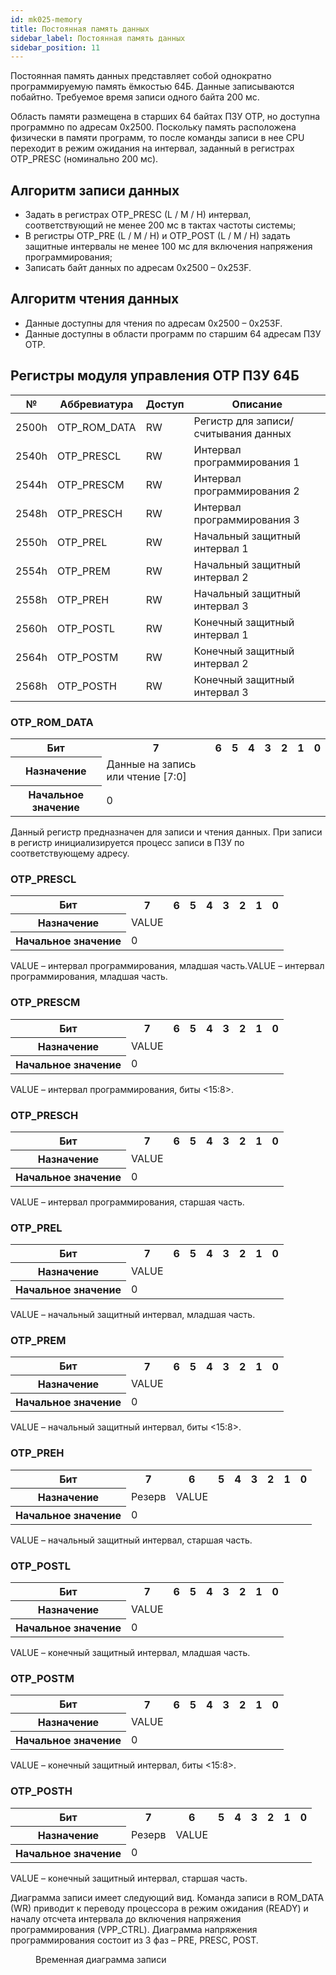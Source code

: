 ```yaml
---
id: mk025-memory
title: Постоянная память данных
sidebar_label: Постоянная память данных
sidebar_position: 11
---
```


Постоянная память данных представляет собой однократно программируемую память ёмкостью 64Б. Данные записываются побайтно. Требуемое время записи одного байта 200 мс.

Область памяти размещена в старших 64 байтах ПЗУ OTP, но доступна программно по адресам 0x2500. Поскольку память расположена физически в памяти программ, то после команды записи в нее CPU переходит в режим ожидания на интервал, заданный в регистрах OTP_PRESC (номинально 200 мс).

## Алгоритм записи данных

- Задать в регистрах OTP_PRESC (L / M / H) интервал, соответствующий не менее 200 мс в тактах частоты системы;
- В регистры OTP_PRE (L / M / H) и OTP_POST (L / M / H) задать защитные интервалы не менее 100 мс для включения напряжения программирования;
- Записать байт данных по адресам 0x2500 – 0x253F.

## Алгоритм чтения данных

- Данные доступны для чтения по адресам 0x2500 – 0x253F.
- Данные доступны в области программ по старшим 64 адресам ПЗУ OTP.

## Регистры модуля управления OTP ПЗУ 64Б

| №     | Аббревиатура | Доступ | Описание                             |
| ----- | ------------ | ------ | ------------------------------------ |
| 2500h | OTP_ROM_DATA | RW     | Регистр для записи/считывания данных |
| 2540h | OTP_PRESCL   | RW     | Интервал программирования 1          |
| 2544h | OTP_PRESCM   | RW     | Интервал программирования 2          |
| 2548h | OTP_PRESCH   | RW     | Интервал программирования 3          |
| 2550h | OTP_PREL     | RW     | Начальный защитный интервал 1        |
| 2554h | OTP_PREM     | RW     | Начальный защитный интервал 2        |
| 2558h | OTP_PREH     | RW     | Начальный защитный интервал 3        |
| 2560h | OTP_POSTL    | RW     | Конечный защитный интервал 1         |
| 2564h | OTP_POSTM    | RW     | Конечный защитный интервал 2         |
| 2568h | OTP_POSTH    | RW     | Конечный защитный интервал 3         |

### OTP_ROM_DATA

<table className="table">
<tbody>
  <tr>
    <th >Бит</th>
    <th >7</th>
    <th >6</th>
    <th >5</th>
    <th >4</th>
    <th >3</th>
    <th >2</th>
    <th >1</th>
    <th >0</th>
  </tr>

  <tr>
    <th >Назначение</th>
    <td colSpan={8} >Данные на запись или чтение [7:0]</td>
  </tr>

  <tr>
    <th >Начальное значение</th>
    <td colSpan={8} >0</td>
  </tr>
</tbody>
</table>

Данный регистр предназначен для записи и чтения данных. При записи в регистр инициализируется процесс записи в ПЗУ по соответствующему адресу.

### OTP_PRESCL

<table className="table">
<tbody>
 
  <tr>
    <th >Бит</th>
    <th >7</th>
    <th >6</th>
    <th >5</th>
    <th >4</th>
    <th >3</th>
    <th >2</th>
    <th >1</th>
    <th >0</th>
  </tr>

  <tr>
    <th >Назначение</th>
    <td colSpan={8} >VALUE</td>
  </tr>

  <tr>
    <th >Начальное значение</th>
    <td colSpan={8} >0</td>
  </tr>
</tbody>
</table>

VALUE – интервал программирования, младшая часть.VALUE – интервал программирования, младшая часть.

### OTP_PRESCM

<table className="table">
<tbody>
 
  <tr>
    <th >Бит</th>
    <th >7</th>
    <th >6</th>
    <th >5</th>
    <th >4</th>
    <th >3</th>
    <th >2</th>
    <th >1</th>
    <th >0</th>
  </tr>

  <tr>
    <th >Назначение</th>
    <td colSpan={8} >VALUE</td>
  </tr>

  <tr>
    <th >Начальное значение</th>
    <td colSpan={8} >0</td>
  </tr>
</tbody>
</table>

VALUE – интервал программирования, биты &lt;15:8&gt;.

### OTP_PRESCH

<table className="table">
<tbody>
 
  <tr>
    <th >Бит</th>
    <th >7</th>
    <th >6</th>
    <th >5</th>
    <th >4</th>
    <th >3</th>
    <th >2</th>
    <th >1</th>
    <th >0</th>
  </tr>

  <tr>
    <th >Назначение</th>
    <td colSpan={8} >VALUE</td>
  </tr>

  <tr>
    <th >Начальное значение</th>
    <td colSpan={8} >0</td>
  </tr>
</tbody>
</table>

VALUE – интервал программирования, старшая часть.

### OTP_PREL

<table className="table">
<tbody>
 
  <tr>
    <th >Бит</th>
    <th >7</th>
    <th >6</th>
    <th >5</th>
    <th >4</th>
    <th >3</th>
    <th >2</th>
    <th >1</th>
    <th >0</th>
  </tr>

  <tr>
    <th >Назначение</th>
    <td colSpan={8} >VALUE</td>
  </tr>

  <tr>
    <th >Начальное значение</th>
    <td colSpan={8} >0</td>
  </tr>
</tbody>
</table>

VALUE – начальный защитный интервал, младшая часть.

### OTP_PREM

<table className="table">
<tbody>
 
  <tr>
    <th >Бит</th>
    <th >7</th>
    <th >6</th>
    <th >5</th>
    <th >4</th>
    <th >3</th>
    <th >2</th>
    <th >1</th>
    <th >0</th>
  </tr>

  <tr>
    <th >Назначение</th>
    <td colSpan={8} >VALUE</td>
  </tr>

  <tr>
    <th >Начальное значение</th>
    <td colSpan={8} >0</td>
  </tr>
</tbody>
</table>

VALUE – начальный защитный интервал, биты &lt;15:8&gt;.

### OTP_PREH

<table className="table">
<tbody>
 
  <tr>
    <th >Бит</th>
    <th >7</th>
    <th >6</th>
    <th >5</th>
    <th >4</th>
    <th >3</th>
    <th >2</th>
    <th >1</th>
    <th >0</th>
  </tr>

  <tr>
    <th >Назначение</th>
    <td colSpan={2} >Резерв</td>
    <td colSpan={6} >VALUE</td>
  </tr>

  <tr>
    <th >Начальное значение</th>
    <td colSpan={8} >0</td>
  </tr>
</tbody>
</table>

VALUE – начальный защитный интервал, старшая часть.

### OTP_POSTL

<table className="table">
<tbody>
 
  <tr>
    <th >Бит</th>
    <th >7</th>
    <th >6</th>
    <th >5</th>
    <th >4</th>
    <th >3</th>
    <th >2</th>
    <th >1</th>
    <th >0</th>
  </tr>

  <tr>
    <th >Назначение</th>
    <td colSpan={8} >VALUE</td>
  </tr>

  <tr>
    <th >Начальное значение</th>
    <td colSpan={8} >0</td>
  </tr>
</tbody>
</table>

VALUE – конечный защитный интервал, младшая часть.

### OTP_POSTM

<table className="table">
<tbody>
 
  <tr>
    <th >Бит</th>
    <th >7</th>
    <th >6</th>
    <th >5</th>
    <th >4</th>
    <th >3</th>
    <th >2</th>
    <th >1</th>
    <th >0</th>
  </tr>

  <tr>
    <th >Назначение</th>
    <td colSpan={8} >VALUE</td>
  </tr>

  <tr>
    <th >Начальное значение</th>
    <td colSpan={8} >0</td>
  </tr>
</tbody>
</table>

VALUE – конечный защитный интервал, биты &lt;15:8&gt;.

### OTP_POSTH

<table className="table">
<tbody>
 
  <tr>
    <th >Бит</th>
    <th >7</th>
    <th >6</th>
    <th >5</th>
    <th >4</th>
    <th >3</th>
    <th >2</th>
    <th >1</th>
    <th >0</th>
  </tr>

  <tr>
    <th >Назначение</th>
    <td colSpan={2} >Резерв</td>
    <td colSpan={6} >VALUE</td>
  </tr>

  <tr>
    <th >Начальное значение</th>
    <td colSpan={8} >0</td>
  </tr>
</tbody>
</table>

VALUE – конечный защитный интервал, старшая часть.

Диаграмма записи имеет следующий вид. Команда записи в ROM_DATA (WR) приводит к переводу процессора в режим ожидания (READY) и началу отсчета интервала до включения напряжения программирования (VPP_CTRL). Диаграмма напряжения программирования состоит из 3 фаз – PRE, PRESC, POST.

<div className="doc-image-container">
<figure>
  <img src="/img/5400ВК025/memory/Временная_диаграмма_записи.svg" alt="" />
  <figcaption  className="doc-image-container__image-title">Временная диаграмма записи</figcaption>
</figure>
</div>
